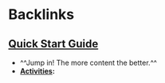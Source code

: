 
# Backlinks
## [Quick Start Guide](<Quick Start Guide.md>)
- ^^Jump in! The more content the better.^^ 
- **[Activities](<Activities.md>):**


